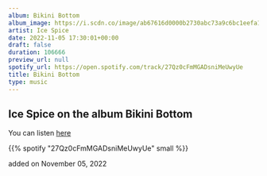 ```yaml
---
album: Bikini Bottom
album_image: https://i.scdn.co/image/ab67616d0000b2730abc73a9c6bc1eefa1d691a5
artist: Ice Spice
date: 2022-11-05 17:30:01+00:00
draft: false
duration: 106666
preview_url: null
spotify_url: https://open.spotify.com/track/27Qz0cFmMGADsniMeUwyUe
title: Bikini Bottom
type: music
---
```



## Ice Spice on the album Bikini Bottom

You can listen [here](https://open.spotify.com/track/27Qz0cFmMGADsniMeUwyUe)

{{% spotify "27Qz0cFmMGADsniMeUwyUe" small %}}

added on November 05, 2022